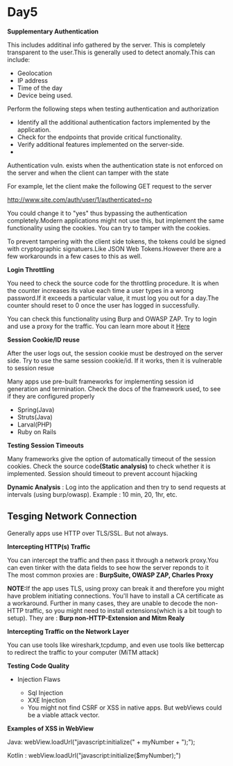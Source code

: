 <h1>Day5</h1>
<p><b>Supplementary Authentication</b></p>
<p>This includes additinal info gathered by the server. This is completely transparent to the user.This is generally used to detect anomaly.This can include:</p>
<ul>
  <li>Geolocation</li>
  <li>IP address</li>
  <li>Time of the day</li>
  <li>Device being used.</li>
</ul>
<p>Perform the following steps when testing authentication and authorization</p>
<ul>
  <li>Identify all the additional authentication factors implemented by the application.</li>
  <li>Check for the endpoints that provide critical functionality.</li>
  <li>Verify additional features implemented on the server-side.<li>
</ul>

<p>Authentication vuln. exists when the authentication state is not enforced on the server and when the client can tamper with the state</p>
<p>For example, let the client make the following GET request to the server</p>
<a href="#">http://www.site.com/auth/user/1/authenticated=no</a>
<p>You could change it to "yes" thus bypassing the authentication completely.Modern applications might not use this, but implement the same functionality using the cookies. You can try to tamper with the cookies.</p>
<p>To prevent tampering with the client side tokens, the tokens could be signed with cryptographic signatuers.Like JSON Web Tokens.However there are a few workarounds in a few cases to this as well.</p>

<p><b>Login Throttling</b></p>
<p>You need to check the source code for the throttling procedure. It is when the counter increases its value each time a user types in a wrong password.If it exceeds a particular value, it must log you out for a day.The counter should reset to 0 once the user has logged in successfully.</p>
<p>You can check this functionality using Burp and OWASP ZAP. Try to login and use a proxy for the traffic. You can learn more about it <a href='https://portswigger.net/support/configuring-an-android-device-to-work-with-burp'>Here</a>
<p><b>Session Cookie/ID reuse</b></p>
<p>After the user logs out, the session cookie must be destroyed on the server side. Try to use the same session cookie/id. If it works, then it is vulnerable to session resue</p>
<p>Many apps use pre-built frameworks for implementing session id generation and termination. Check the docs of the framework used, to see if they are configured properly</p>
<ul>
  <li>Spring(Java)</li>
  <li>Struts(Java)</li>
  <li>Larval(PHP)</li>
  <li>Ruby on Rails</li>
</ul>

<p><b>Testing Session Timeouts</b></p>
<p>Many frameworks give the option of automatically timeout of the session cookies. Check the source code<b>(Static analysis)</b> to check whether it is implemented. Session should timeout to prevent account hijacking</p>
<p><b>Dynamic Analysis</b> : Log into the application and then try to send requests at intervals (using burp/owasp). Example : 10 min, 20, 1hr, etc.</p>

<h2>Tesging Network Connection</h2>
<p>Generally apps use HTTP over TLS/SSL. But not always.</p>
<p><b>Intercepting HTTP(s) Traffic</b></p>
<p>You can intercept the traffic and then pass it through a network proxy.You can even tinker with the data fields to see how the server reponds to it <br> The most common proxies are : <b>BurpSuite, OWASP ZAP, Charles Proxy</b></p>
<p><b>NOTE:</b>If the app uses TLS, using proxy can break it and therefore you might have problem initiating connections. You'll have to install a CA certificate as a workaround. Further in many cases, they are unable to decode the non-HTTP traffic, so you might need to install extensions(which is a bit tough to setup). They are : <b>Burp non-HTTP-Extension and Mitm Realy</b></p>

<p><b>Intercepting Traffic on the Network Layer</b></p>
<p>You can use tools like wireshark,tcpdump, and even use tools like bettercap to redirect the traffic to your computer (MiTM attack)</p>

<p><b>Testing Code Quality</b></p>
<ul>
  <li>Injection Flaws</li>
  <ul>
    <li>Sql Injection</li>
    <li>XXE Injection</li>
    <li>You might not find CSRF or XSS in native apps. But webViews could be a viable attack vector. </li>
  </ul>
</ul>
<p><b>Examples of XSS in WebView</b></p>
<p>Java: webView.loadUrl("javascript:initialize(" + myNumber + ");"); </p>
<p>Kotlin : webView.loadUrl("javascript:initialize($myNumber);") </p>

